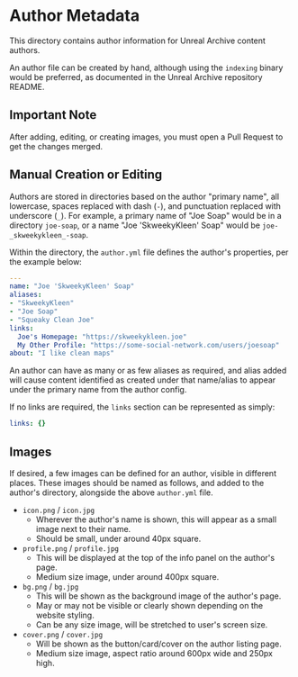 # Author Metadata

This directory contains author information for Unreal Archive content authors.

An author file can be created by hand, although using the `indexing` binary 
would be preferred, as documented in the Unreal Archive repository README.

## Important Note

After adding, editing, or creating images, you must open a Pull Request to get
the changes merged. 

## Manual Creation or Editing

Authors are stored in directories based on the author "primary name", all 
lowercase, spaces replaced with dash (`-`), and punctuation replaced with 
underscore (`_`). For example, a primary name of "Joe Soap" would be in a
directory `joe-soap`, or a name "Joe 'SkweekyKleen' Soap" would be
`joe-_skweekykleen_-soap`.

Within the directory, the `author.yml` file defines the author's properties,
per the example below:

```yaml
---
name: "Joe 'SkweekyKleen' Soap"
aliases:
- "SkweekyKleen"
- "Joe Soap"
- "Squeaky Clean Joe"
links:
  Joe's Homepage: "https://skweekykleen.joe"
  My Other Profile: "https://some-social-network.com/users/joesoap"
about: "I like clean maps"
```

An author can have as many or as few aliases as required, and alias added will
cause content identified as created under that name/alias to appear under the 
primary name from the author config.

If no links are required, the `links` section can be represented as simply:

```yaml
links: {}
```

## Images

If desired, a few images can be defined for an author, visible in different
places. These images should be named as follows, and added to the author's 
directory, alongside the above `author.yml` file.

- `icon.png` / `icon.jpg`
  - Wherever the author's name is shown, this will appear as a small image 
    next to their name.
  - Should be small, under around 40px square.
- `profile.png` / `profile.jpg`
  - This will be displayed at the top of the info panel on the author's page.
  - Medium size image, under around 400px square.
- `bg.png` / `bg.jpg`
  - This will be shown as the background image of the author's page.
  - May or may not be visible or clearly shown depending on the website 
    styling.
  - Can be any size image, will be stretched to user's screen size.
- `cover.png` / `cover.jpg`
  - Will be shown as the button/card/cover on the author listing page.
  - Medium size image, aspect ratio around 600px wide and 250px high.
